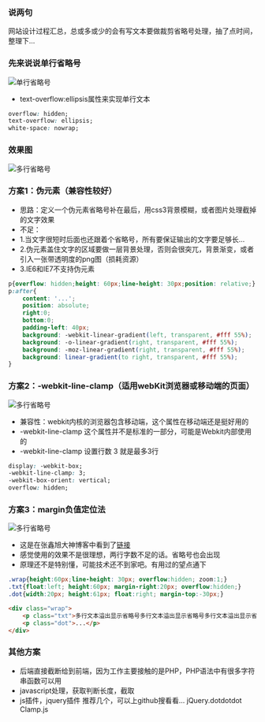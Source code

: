### 说两句
网站设计过程汇总，总或多或少的会有写文本要做裁剪省略号处理，抽了点时间，整理下...


### 先来说说单行省略号

![单行省略号](http://oy1qrdqm7.bkt.clouddn.com/1.png)
* text-overflow:ellipsis属性来实现单行文本

```css
overflow: hidden;
text-overflow: ellipsis;
white-space: nowrap;
```

### 效果图
![多行省略号](http://oy1qrdqm7.bkt.clouddn.com/2.png)


### 方案1：伪元素（兼容性较好）

* 思路：定义一个伪元素省略号补在最后，用css3背景模糊，或者图片处理截掉的文字效果
* 不足：
* 1.当文字很短时后面也还跟着个省略号，所有要保证输出的文字要足够长...
* 2.伪元素盖住文字的区域要做一层背景处理，否则会很突兀，背景渐变，或者引入一张带透明度的png图（损耗资源）
* 3.IE6和IE7不支持伪元素

```css
p{overflow: hidden;height: 60px;line-height: 30px;position: relative;}
p:after{
	content: '...';
	position: absolute;
	right:0;
	bottom:0;
	padding-left: 40px;
	background: -webkit-linear-gradient(left, transparent, #fff 55%);
	background: -o-linear-gradient(right, transparent, #fff 55%);
	background: -moz-linear-gradient(right, transparent, #fff 55%);
	background: linear-gradient(to right, transparent, #fff 55%);
}
```

### 方案2：-webkit-line-clamp（适用webKit浏览器或移动端的页面）
![多行省略号](http://oy1qrdqm7.bkt.clouddn.com/3.png)
* 兼容性：webkit内核的浏览器包含移动端，这个属性在移动端还是挺好用的
* -webkit-line-clamp 这个属性并不是标准的一部分，可能是Webkit内部使用的
* -webkit-line-clamp 设置行数 3 就是最多3行

```css
display: -webkit-box;
-webkit-line-clamp: 3;
-webkit-box-orient: vertical;
overflow: hidden;
```

### 方案3：margin负值定位法
![多行省略号](http://oy1qrdqm7.bkt.clouddn.com/4.png)
* 这是在张鑫旭大神博客中看到了<a href="http://www.zhangxinxu.com/wordpress/?p=230">链接</a>
* 感觉使用的效果不是很理想，两行字数不足的话。省略号也会出现
* 原理还不是特别懂，可能技术还不到家吧。有用过的望点通下

```css
.wrap{height:60px;line-height: 30px; overflow:hidden; zoom:1;}
.txt{float:left; height:60px; margin-right:20px; overflow:hidden;}
.dot{width:20px; height:61px; float:right; margin-top:-30px;}
```
```html
<div class="wrap">
	<p class="txt">多行文本溢出显示省略号多行文本溢出显示省略号多行文本溢出显示省略号</p>
	<p class="dot">...</p>
</div>
```


### 其他方案
* 后端直接截断给到前端，因为工作主要接触的是PHP，PHP语法中有很多字符串函数可以用
* javascript处理，获取判断长度，截取
* js插件，jquery插件
推荐几个，可以上github搜看看...
jQuery.dotdotdot
Clamp.js